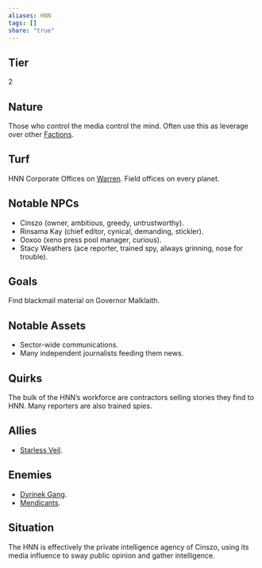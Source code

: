 ```yaml
---
aliases: HNN
tags: []
share: "true"
---
```


## Tier

2

## Nature

Those who control the media control the mind. Often use this as leverage over other [Factions](../../Factions.md).

## Turf

HNN Corporate Offices on [Warren](../Atlas/Procyon/Rin/Warren.md). Field offices on every planet.

## Notable NPCs

- Cinszo (owner, ambitious, greedy, untrustworthy).
- Rinsama Kay (chief editor, cynical, demanding, stickler).
- Ooxoo (xeno press pool manager, curious).
- Stacy Weathers (ace reporter, trained spy, always grinning, nose for trouble).


## Goals

Find blackmail material on Governor Malklaith.

## Notable Assets

- Sector-wide communications.
- Many independent journalists feeding them news.


## Quirks

The bulk of the HNN’s workforce are contractors selling stories they find to HNN. Many reporters are also trained spies.

## Allies

- [Starless Veil](./Starless%20Veil.md).


## Enemies

- [Dyrinek Gang](./Dyrinek%20Gang.md).
- [Mendicants](./Mendicants.md).


## Situation

The HNN is effectively the private intelligence agency of Cinszo, using its media influence to sway public opinion and gather intelligence.
